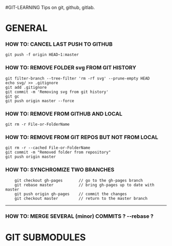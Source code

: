 #GIT-LEARNING
Tips on git, github, gitlab.

# GENERAL
### HOW TO: CANCEL LAST PUSH TO GITHUB

```
git push -f origin HEAD~1:master
```

### HOW TO: REMOVE FOLDER svg FROM GIT HISTORY

```
git filter-branch --tree-filter 'rm -rf svg' --prune-empty HEAD
echo svg/ >> .gitignore
git add .gitignore
git commit -m 'Removing svg from git history'
git gc
git push origin master --force
```

### HOW TO: REMOVE FROM GITHUB AND LOCAL

```
git rm -r File-or-FolderName
```

### HOW TO: REMOVE FROM GIT REPOS BUT NOT FROM LOCAL

```
git rm -r --cached File-or-FolderName
git commit -m "Removed folder from repository"
git push origin master
```
### HOW TO: SYNCHROMIZE TWO BRANCHES

```
	git checkout gh-pages 		// go to the gh-pages branch
	git rebase master			// bring gh-pages up to date with master
	git push origin gh-pages 	// commit the changes
	git checkout master			// return to the master branch
```

----

### HOW TO: MERGE SEVERAL (minor) COMMITS ? --rebase ?


# GIT SUBMODULES